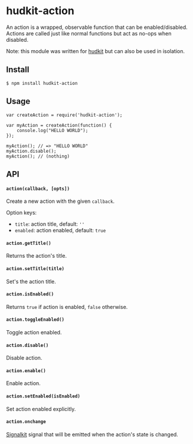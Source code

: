 # hudkit-action

An action is a wrapped, observable function that can be enabled/disabled. Actions are called just like normal functions but act as no-ops when disabled.

Note: this module was written for [hudkit](http://github.com/jaz303/hudkit.js) but can also be used in isolation.

## Install

    $ npm install hudkit-action

## Usage

    var createAction = require('hudkit-action');

    var myAction = createAction(function() {
        console.log("HELLO WORLD");
    });

    myAction(); // => "HELLO WORLD"
    myAction.disable();
    myAction(); // (nothing)

## API

#### `action(callback, [opts])`

Create a new action with the given `callback`. 

Option keys:

  * `title`: action title, default: `''`
  * `enabled`: action enabled, default: `true`

#### `action.getTitle()`

Returns the action's title.

#### `action.setTitle(title)`

Set's the action title.

#### `action.isEnabled()`

Returns `true` if action is enabled, `false` otherwise.

#### `action.toggleEnabled()`

Toggle action enabled.

#### `action.disable()`

Disable action.

#### `action.enable()`

Enable action.

#### `action.setEnabled(isEnabled)`

Set action enabled explicitly.

#### `action.onchange`

[Signalkit](http://github.com/jaz303/signalkit) signal that will be emitted when the action's state is changed.